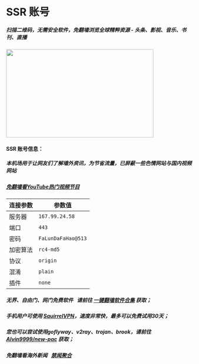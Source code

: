 # SSR 账号 

##### 扫描二维码，无需安全软件，免翻墙浏览全球精粹资源 - 头条、影视、音乐、书刊、直播
<img src="http://gfw-breaker.win/videos/ogate.jpg" width="400px" height="240px"/>

#### SSR 账号信息：
##### 本机场用于让网友们了解墙外资讯，为节省流量，已屏蔽一些色情网站与国内视频网站
##### [免翻墙看YouTube热门视频节目](http://95.179.201.11/youtube.html)
| 连接参数 | 参数值 |
|---|---|
| 服务器 | ```167.99.24.58``` |
| 端口 | ```443``` |
| 密码 | ```FaLunDaFaHao@513``` |
| 加密算法 | ```rc4-md5``` |
| 协议 | ```origin``` |
| 混淆 | ```plain``` |
| 插件 | ```none``` |

##### 无界、自由门、网门免费软件 &nbsp; 请前往 [一键翻墙软件合集](https://github.com/gfw-breaker/nogfw/blob/master/README.md) 获取；

##### 手机用户可使用 [SquirrelVPN](https://github.com/gfw-breaker/ssr-accounts/blob/master/resources/squirrelvpn.md)，速度非常快，最多可以免费试用30天； 

##### 您也可以尝试使用goflyway、v2ray、trojan、brook，请前往 [Alvin9999/new-pac](https://github.com/Alvin9999/new-pac/wiki) 获取；

##### 免翻墙看海外新闻 &nbsp; [禁闻聚合](https://github.com/gfw-breaker/banned-news3/blob/master/README.md?a01)


<img src='http://gfw-breaker.win/ssr-centos7.md' width='0px' height='0px'/>

